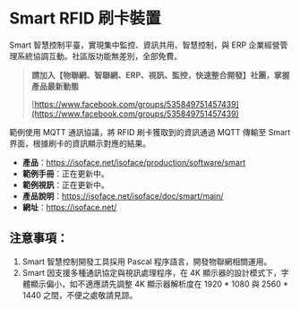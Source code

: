 # Smart RFID 刷卡裝置

Smart 智慧控制平臺，實現集中監控、資訊共用、智慧控制，與 ERP 企業經營管理系統協調互動。社區版功能無差別，全部免費。

> **請加入【物聯網、智聯網、ERP、視訊、監控，快速整合開發】社團，掌握產品最新動態**
>
> [https://www.facebook.com/groups/535849751457439](https://www.facebook.com/groups/535849751457439)

範例使用 MQTT 通訊協議，將 RFID 刷卡獲取到的資訊通過 MQTT 傳輸至 Smart 界面，根據刷卡的資訊顯示對應的結果。

* **產品**：https://isoface.net/isoface/production/software/smart
* **範例手冊**：正在更新中。
* **範例視訊**：正在更新中。
* **產品說明**：https://isoface.net/isoface/doc/smart/main/
* **網址**：https://isoface.net/

## 注意事項：
1. Smart 智慧控制開發工具採用 Pascal 程序語言，開發物聯網相關運用。
2. Smart 因支援多種通訊協定與視訊處理程序，在 4K 顯示器的設計模式下，字體顯示偏小，如不適應請先調整 4K 顯示器解析度在 1920 * 1080 與 2560 * 1440 之間，不便之處敬請見諒。
